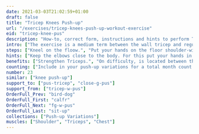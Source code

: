 ```yaml
---
date: 2021-03-03T21:02:59+01:00
draft: false
title: "Tricep Knees Push-up"
url: "/exercises/tricep-knees-push-up-workout-exercise"
eid: "tricep-knee-pus"
description: "How-to, correct form, instructions and hints to perform Tricep Knees Push-up. Similar exercises and video demo"
intro: ["The exercise is a medium term between the wall tricep and regular tricep push-up. Highly focused in the triceps, also adresses shoulder and chest.."]
steps: ["Kneel on the floow.", "Put your hands on the floor shoulder-width and arms straight, fingers facing forward.", "This is the starting position.", "Bend your arms, bringing shoulders close to your hands and chest near the floor.", "Streighten your arms and bring your body to the initial position."]
hints: ["Keep the elbows close to the body. For this put your hands in a way that the fingers point forward."]
benefits: ["Strengthen Triceps.", "On difficulty, is located between the wall and full version of Tricep Push-ups."]
counting: ["Include in your push-up variations for a total month count.", "Make 1 to 3 series of 10."]
number: 23
similar: ["knee push-up"]
support_to: ["pus-tricep", "close-g-pus"]
support_from: ["tricep-w-pus"]
OrderFull_Prev: "bird-dog"
OrderFull_First: "calfr"
OrderFull_Next: "fg-w-pus"
OrderFull_Last: "sit-up"
collections: ["Push-up Variations"]
muscles: ["Shoulder", "Triceps", "Chest"]
---
```

